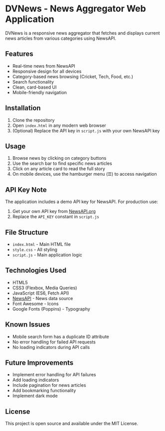 # DVNews - News Aggregator Web Application

DVNews is a responsive news aggregator that fetches and displays current news articles from various categories using NewsAPI.

## Features

- Real-time news from NewsAPI
- Responsive design for all devices
- Category-based news browsing (Cricket, Tech, Food, etc.)
- Search functionality
- Clean, card-based UI
- Mobile-friendly navigation

## Installation

1. Clone the repository
2. Open `index.html` in any modern web browser
3. (Optional) Replace the API key in `script.js` with your own NewsAPI key

## Usage

1. Browse news by clicking on category buttons
2. Use the search bar to find specific news articles
3. Click on any article card to read the full story
4. On mobile devices, use the hamburger menu (☰) to access navigation

## API Key Note

The application includes a demo API key for NewsAPI. For production use:
1. Get your own API key from [NewsAPI.org](https://newsapi.org)
2. Replace the `API_KEY` constant in `script.js`

## File Structure

- `index.html` - Main HTML file
- `style.css` - All styling
- `script.js` - Main application logic

## Technologies Used

- HTML5
- CSS3 (Flexbox, Media Queries)
- JavaScript (ES6, Fetch API)
- [NewsAPI](https://newsapi.org) - News data source
- Font Awesome - Icons
- Google Fonts (Poppins) - Typography

## Known Issues

- Mobile search form has a duplicate ID attribute
- No error handling for failed API requests
- No loading indicators during API calls

## Future Improvements

- Implement error handling for API failures
- Add loading indicators
- Include pagination for news articles
- Add bookmarking functionality
- Implement dark mode

## License

This project is open source and available under the MIT License.
